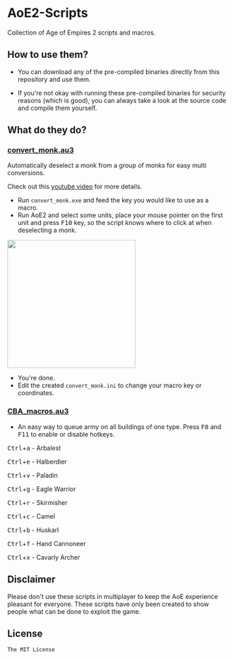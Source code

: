 # AoE2-Scripts

Collection of Age of Empires 2 scripts and macros.

## How to use them?

- You can download any of the pre-compiled binaries directly from this repository and use them.

- If you're not okay with running these pre-compiled binaries for security reasons (which is good), you can always take a look at the source code and compile them yourself.

## What do they do?

### [convert_monk.au3](convert_monk.au3)

Automatically deselect a monk from a group of monks for easy multi conversions.

Check out this [youtube video](http://www.youtube.com/watch?v=F-MIimH9Kz8&t=0m24s) for more details.

- Run `convert_monk.exe` and feed the key you would like to use as a macro.
- Run AoE2 and select some units, place your mouse pointer on the first unit and press <kbd>F10</kbd> key, so the script knows where to click at when deselecting a monk.
<img src="http://i.imgur.com/rsf0q6N.jpg" width="290">

- You're done.
- Edit the created `convert_monk.ini` to change your macro key or coordinates.

### [CBA_macros.au3](CBA_macros.au3)

- An easy way to queue army on all buildings of one type. Press <kbd>F8</kbd> and <kbd>F11</kbd> to enable or disable hotkeys.

<kbd>Ctrl</kbd>+<kbd>a</kbd> - Arbalest

<kbd>Ctrl</kbd>+<kbd>e</kbd> - Halberdier

<kbd>Ctrl</kbd>+<kbd>v</kbd> - Paladin

<kbd>Ctrl</kbd>+<kbd>g</kbd> - Eagle Warrior

<kbd>Ctrl</kbd>+<kbd>r</kbd> - Skirmisher

<kbd>Ctrl</kbd>+<kbd>c</kbd> - Camel

<kbd>Ctrl</kbd>+<kbd>b</kbd> - Huskarl

<kbd>Ctrl</kbd>+<kbd>f</kbd> - Hand Cannoneer

<kbd>Ctrl</kbd>+<kbd>x</kbd> - Cavarly Archer


## Disclaimer

Please don't use these scripts in multiplayer to keep the AoE experience pleasant for everyone. These scripts have only been created to show people what can be done to exploit the game.

## License

`The MIT License`
